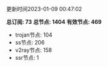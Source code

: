 更新时间2023-01-09 00:47:02

**总订阅: 73**
**总节点: 1404**
**有效节点: 469**
- trojan节点: 104
- ss节点: 206
- v2ray节点: 158
- ssr节点: 1
